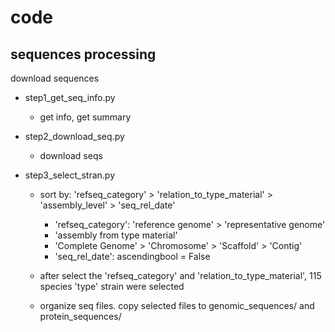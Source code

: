 # code


## sequences processing
download  sequences
- step1_get_seq_info.py
  - get info, get summary

- step2_download_seq.py
  - download seqs

- step3_select_stran.py
  - sort by: 'refseq_category' > 'relation_to_type_material' > 'assembly_level' > 'seq_rel_date'
    - 'refseq_category': 'reference genome' > 'representative genome'
    - 'assembly from type material'
    - 'Complete Genome' > 'Chromosome' > 'Scaffold' > 'Contig'
    - 'seq_rel_date': ascendingbool = False

  - after select the 'refseq_category' and 'relation_to_type_material', 115 species 'type' strain were selected
  - organize seq files. copy selected files to genomic_sequences/ and protein_sequences/
